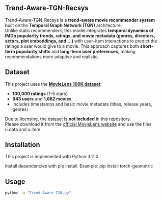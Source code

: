 ## Trend-Aware-TGN-Recsys
Trend-Aware-TGN-Recsys is a **trend-aware movie recommender system** built on the **Temporal Graph Network (TGN)** architecture.  
Unlike static recommenders, this model integrates **temporal dynamics of IMDb popularity trends, ratings, and movie metadata (genres, directors, actors, plot embeddings, and ...)** with user–item interactions to predict the ratings a user would give to a movie.
This approach captures both **short-term popularity shifts** and **long-term user preferences**, making recommendations more adaptive and realistic.

## Dataset
This project uses the **[MovieLens 100K dataset](https://grouplens.org/datasets/movielens/100k/)**:

- **100,000 ratings** (1–5 stars)  
- **943 users** and **1,682 movies**  
- Includes timestamps and basic movie metadata (titles, release years, genres)  

Due to licensing, the dataset is **not included** in this repository.  
Please download it from the [official MovieLens website](https://grouplens.org/datasets/movielens/100k/) and use the files u.data and u.item.

## Installation
This project is implemented with Python 3.11.0.

Install dependencies with pip install. Example:
pip install torch-geometric

## Usage
```bash
python -u "Trend-Aware TGN.py"

